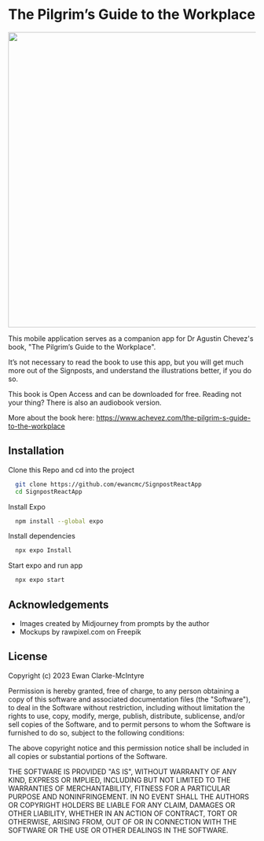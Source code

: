 
# The Pilgrim’s Guide to the Workplace

<p align="center">
  <img width="600" src="https://i.ibb.co/6vJPmBC/Signpost-React-App-Mockup.png">
</p>

This mobile application serves as a companion app for Dr Agustin Chevez's book, "The Pilgrim’s Guide to the Workplace". 

It’s not necessary to read the book to use this app, but you will get much more out of the Signposts, and understand the illustrations better, if you do so.

This book is Open Access and can be downloaded for free. Reading not your thing?  There is also an audiobook version.

More about the book here: https://www.achevez.com/the-pilgrim-s-guide-to-the-workplace


## Installation

Clone this Repo and cd into the project

```bash
  git clone https://github.com/ewancmc/SignpostReactApp
  cd SignpostReactApp
```

Install Expo
```bash
  npm install --global expo
```

Install dependencies
```bash
  npx expo Install
```

Start expo and run app
```bash
  npx expo start
```
## Acknowledgements

 - Images created by Midjourney from prompts by the author
 - Mockups by rawpixel.com on Freepik


## License

Copyright (c) 2023 Ewan Clarke-McIntyre

Permission is hereby granted, free of charge, to any person obtaining a copy
of this software and associated documentation files (the "Software"), to deal
in the Software without restriction, including without limitation the rights
to use, copy, modify, merge, publish, distribute, sublicense, and/or sell
copies of the Software, and to permit persons to whom the Software is
furnished to do so, subject to the following conditions:

The above copyright notice and this permission notice shall be included in all
copies or substantial portions of the Software.

THE SOFTWARE IS PROVIDED "AS IS", WITHOUT WARRANTY OF ANY KIND, EXPRESS OR
IMPLIED, INCLUDING BUT NOT LIMITED TO THE WARRANTIES OF MERCHANTABILITY,
FITNESS FOR A PARTICULAR PURPOSE AND NONINFRINGEMENT. IN NO EVENT SHALL THE
AUTHORS OR COPYRIGHT HOLDERS BE LIABLE FOR ANY CLAIM, DAMAGES OR OTHER
LIABILITY, WHETHER IN AN ACTION OF CONTRACT, TORT OR OTHERWISE, ARISING FROM,
OUT OF OR IN CONNECTION WITH THE SOFTWARE OR THE USE OR OTHER DEALINGS IN THE
SOFTWARE.

